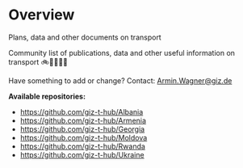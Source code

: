 # Overview

Plans, data and other documents on transport 

Community list of publications, data and other useful information on transport  🚲🚌🚋🌳🚊

Have something to add or change? Contact: Armin.Wagner@giz.de

<b> Available repositories: </b>

- https://github.com/giz-t-hub/Albania
- https://github.com/giz-t-hub/Armenia 
- https://github.com/giz-t-hub/Georgia
- https://github.com/giz-t-hub/Moldova
- https://github.com/giz-t-hub/Rwanda
- https://github.com/giz-t-hub/Ukraine

